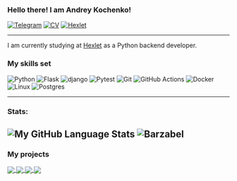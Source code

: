 ### Hello there! I am Andrey Kochenko! 

[![Telegram](https://img.shields.io/badge/-telegram-0088cc?style=flat&logo=telegram&logoColor=white)](https://t.me/Barzabel523)
[![CV](https://img.shields.io/badge/CV-View%20Resume-blue.svg)](https://cv.hexlet.io/ru/resumes/3191)
[![Hexlet](https://img.shields.io/badge/Hexlet-profile-blue)](https://ru.hexlet.io/u/user-d8882f654fa6cc02)

 ------

 I am currently studying at [Hexlet](https://ru.hexlet.io/) as a Python backend developer.





### My skills set
![Python](https://img.shields.io/badge/Python-3776AB?style=for-the-badge&logo=python&logoColor=white) 
![Flask](https://img.shields.io/badge/Flask-000000?style=for-the-badge&logo=flask&logoColor=white) 
![django](https://img.shields.io/badge/django-006400?style=for-the-badge&logo=django&logoColor=white) 
![Pytest](https://img.shields.io/badge/-pytest-blue?style=for-the-badge&logo=pytest&logoColor=white)
![Git](https://img.shields.io/badge/git-%23F05033.svg?style=for-the-badge&logo=git&logoColor=white)
![GitHub Actions](https://img.shields.io/badge/github%20actions-%232671E5.svg?style=for-the-badge&logo=githubactions&logoColor=white)
![Docker](https://img.shields.io/badge/Docker-316192?style=for-the-badge&logo=docker&logoColor=white)
![Linux](https://img.shields.io/badge/Linux-FCC624?style=for-the-badge&logo=linux&logoColor=black)
![Postgres](https://img.shields.io/badge/postgres-%23316192.svg?style=for-the-badge&logo=postgresql&logoColor=white)


-------
### Stats:

![My GitHub Language Stats](https://github-readme-stats.vercel.app/api/top-langs/?username=Barzabel&langs_count=5&theme=blue-green&layout=compact)
<img src="https://github-readme-stats.vercel.app/api?username=Barzabel&show_icons=true&theme=gotham" alt="Barzabel" />
-------

### My projects
<a href="https://github.com/Barzabel/python-project-lvl1">
  <img align="center" src="https://github-readme-stats.vercel.app/api/pin/?username=Barzabel&repo=python-project-lvl1&title_color=ffffff&text_color=c9cacb&icon_color=2bbc8a&bg_color=1d1f21" />
</a> 
<a href="https://github.com/Barzabel/python-project-lvl2">
  <img align="center" src="https://github-readme-stats.vercel.app/api/pin/?username=Barzabel&repo=python-project-lvl2&title_color=ffffff&text_color=c9cacb&icon_color=2bbc8a&bg_color=1d1f21" />
</a>
<a href="https://github.com/Barzabel/python-project-83">
  <img align="center" src="https://github-readme-stats.vercel.app/api/pin/?username=Barzabel&repo=python-project-83&title_color=ffffff&text_color=c9cacb&icon_color=2bbc8a&bg_color=1d1f21" />
</a>
<a href="https://github.com/Barzabel/flask_figlate">
  <img align="center" src="https://github-readme-stats.vercel.app/api/pin/?username=Barzabel&repo=flask_figlate&title_color=ffffff&text_color=c9cacb&icon_color=2bbc8a&bg_color=1d1f21" />
</a> 